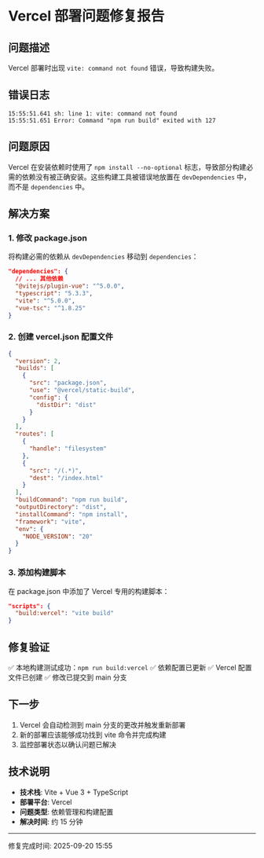# Vercel 部署问题修复报告

## 问题描述
Vercel 部署时出现 `vite: command not found` 错误，导致构建失败。

## 错误日志
```
15:55:51.641 sh: line 1: vite: command not found
15:55:51.651 Error: Command "npm run build" exited with 127
```

## 问题原因
Vercel 在安装依赖时使用了 `npm install --no-optional` 标志，导致部分构建必需的依赖没有被正确安装。这些构建工具被错误地放置在 `devDependencies` 中，而不是 `dependencies` 中。

## 解决方案

### 1. 修改 package.json
将构建必需的依赖从 `devDependencies` 移动到 `dependencies`：

```json
"dependencies": {
  // ... 其他依赖
  "@vitejs/plugin-vue": "^5.0.0",
  "typescript": "5.3.3", 
  "vite": "^5.0.0",
  "vue-tsc": "^1.8.25"
}
```

### 2. 创建 vercel.json 配置文件
```json
{
  "version": 2,
  "builds": [
    {
      "src": "package.json",
      "use": "@vercel/static-build",
      "config": {
        "distDir": "dist"
      }
    }
  ],
  "routes": [
    {
      "handle": "filesystem"
    },
    {
      "src": "/(.*)",
      "dest": "/index.html"
    }
  ],
  "buildCommand": "npm run build",
  "outputDirectory": "dist",
  "installCommand": "npm install",
  "framework": "vite",
  "env": {
    "NODE_VERSION": "20"
  }
}
```

### 3. 添加构建脚本
在 package.json 中添加了 Vercel 专用的构建脚本：
```json
"scripts": {
  "build:vercel": "vite build"
}
```

## 修复验证
✅ 本地构建测试成功：`npm run build:vercel` 
✅ 依赖配置已更新
✅ Vercel 配置文件已创建
✅ 修改已提交到 main 分支

## 下一步
1. Vercel 会自动检测到 main 分支的更改并触发重新部署
2. 新的部署应该能够成功找到 vite 命令并完成构建
3. 监控部署状态以确认问题已解决

## 技术说明
- **技术栈**: Vite + Vue 3 + TypeScript
- **部署平台**: Vercel
- **问题类型**: 依赖管理和构建配置
- **解决时间**: 约 15 分钟

---
修复完成时间: 2025-09-20 15:55